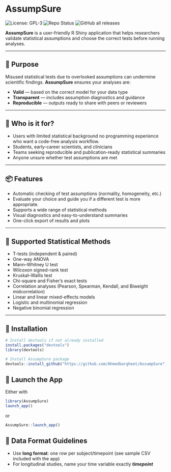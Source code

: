 # AssumpSure

![License: GPL-3](https://img.shields.io/badge/license-GPL--3-blue.svg) ![Repo Status](https://img.shields.io/badge/status-active-brightgreen.svg) <!-- GitHub downloads (approximate) -->
![GitHub all releases](https://img.shields.io/github/downloads/Ahmedbargheet/AssumpSure/total)


**AssumpSure** is a user-friendly R Shiny application that helps researchers validate statistical assumptions and choose the correct tests before running analyses.

---

## 🎯 Purpose

Misused statistical tests due to overlooked assumptions can undermine scientific findings. **AssumpSure** ensures your analyses are:

- **Valid** — based on the correct model for your data type
- **Transparent** — includes assumption diagnostics and guidance
- **Reproducible** — outputs ready to share with peers or reviewers

---

## 👥 Who is it for?

- Users with limited statistical background no programming experience who want a code-free analysis workflow.
- Students, early-career scientists, and clinicians
- Teams seeking reproducible and publication-ready statistical summaries
- Anyone unsure whether test assumptions are met

---

## 📦 Features

- Automatic checking of test assumptions (normality, homogeneity, etc.)
- Evaluate your choice and guide you if a different test is more appropriate.
- Supports a wide range of statistical methods
- Visual diagnostics and easy-to-understand summaries
- One-click export of results and plots

---

## 🧪 Supported Statistical Methods

- T-tests (independent & paired)
- One-way ANOVA
- Mann–Whitney U test
- Wilcoxon signed-rank test
- Kruskal–Wallis test
- Chi-square and Fisher’s exact tests
- Correlation analyses (Pearson, Spearman, Kendall, and Biweight midcorrelation)
- Linear and linear mixed-effects models
- Logistic and multinomial regression
- Negative binomial regression

---

## 📁 Installation

```r
# Install devtools if not already installed
install.packages("devtools")
library(devtools)

# Install AssumpSure package
devtools::install_github("https://github.com/Ahmedbargheet/AssumpSure")
```

## 🚀 Launch the App

Either with
```r
library(AssumpSure)
launch_app()
```
or 

```r
AssumpSure::launch_app()
```

## 📂 Data Format Guidelines

- Use **long format**: one row per subject/timepoint (see sample CSV included with the app)
- For longitudinal studies, name your time variable exactly ***timepoint***


